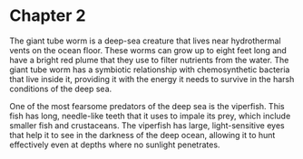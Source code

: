 # Chapter 2

The giant tube worm is a deep-sea creature that lives near hydrothermal vents on the ocean floor. These worms can grow up to eight feet long and have a bright red plume that they use to filter nutrients from the water. The giant tube worm has a symbiotic relationship with chemosynthetic bacteria that live inside it, providing it with the energy it needs to survive in the harsh conditions of the deep sea.

One of the most fearsome predators of the deep sea is the viperfish. This fish has long, needle-like teeth that it uses to impale its prey, which include smaller fish and crustaceans. The viperfish has large, light-sensitive eyes that help it to see in the darkness of the deep ocean, allowing it to hunt effectively even at depths where no sunlight penetrates.